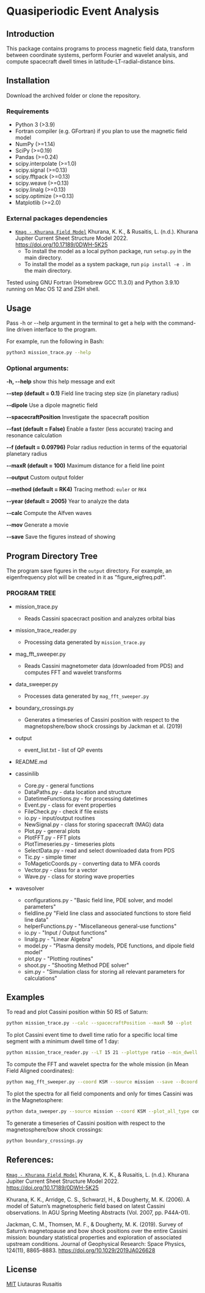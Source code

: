 # Quasiperiodic Event Analysis

## Introduction

This package contains programs to process magnetic field data, transform between coordinate systems, perform Fourier and wavelet analysis, and compute spacecraft dwell times in latitude-LT-radial-distance bins.

## Installation

Download the archived folder or clone the repository.

### Requirements
* Python 3 (>3.9)
* Fortran compiler (e.g. GFortran) if you plan to use the magnetic field model
* NumPy (>=1.14)
* SciPy (>=0.19)
* Pandas (>=0.24)
* scipy.interpolate (>=1.0)
* scipy.signal (>=0.13)
* scipy.fftpack (>=0.13)
* scipy.weave (>=0.13)
* scipy.linalg (>=0.13)
* scipy.optimize (>=0.13)
* Matplotlib (>=2.0)

### External packages dependencies
* [`Kmag - Khurana Field Model`](https://zenodo.org/record/4080294)
Khurana, K. K., & Rusaitis, L. (n.d.). Khurana Jupiter Current Sheet Structure Model 2022. https://doi.org/10.17189/0DWH-5K25
    * To install the model as a local python package, run `setup.py` in the main directory.
    * To install the model as a system package, run `pip install -e .` in the main directory.

Tested using GNU Fortran (Homebrew GCC 11.3.0) and Python 3.9.10 running on
Mac OS 12 and ZSH shell.

## Usage
Pass -h or --help argument in the terminal to get a help with the command-line
driven interface to the program.

For example, run the following in Bash:
```bash
python3 mission_trace.py --help
```

### Optional arguments:
  **-h, --help**
  show this help message and exit
  
  **--step (default = 0.1)**
  Field line tracing step size (in planetary radius)

  **--dipole**
  Use a dipole magnetic field

  **--spacecraftPosition**
  Investigate the spacecraft position

  **--fast (default = False)**
  Enable a faster (less accurate) tracing and resonance calculation

  **--f (default = 0.09796)**
  Polar radius reduction in terms of the equatorial planetary radius

  **--maxR (default = 100)**
  Maximum distance for a field line point

  **--output**
  Custom output folder

  **--method (default = RK4)**
  Tracing method: `euler` or `RK4`

  **--year (default = 2005)**
  Year to analyze the data
  
  **--calc**
  Compute the Alfven waves
  
  **--mov**
  Generate a movie
  
  **--save**
  Save the figures instead of showing
## Program Directory Tree

The program save figures in the `output` directory. For example, an eigenfrequency plot will be created in it as "figure_eigfreq.pdf".

### PROGRAM TREE 
* mission_trace.py
  * Reads Cassini spacecract position and analyzes orbital bias
* mission_trace_reader.py
  * Processing data generated by `mission_trace.py`
* mag_fft_sweeper.py
  * Reads Cassini magnetometer data (downloaded from PDS) and computes FFT and wavelet transforms
* data_sweeper.py
  * Processes data generated by `mag_fft_sweeper.py`
* boundary_crossings.py
  * Generates a timeseries of Cassini position with respect to the magnetopshere/bow shock crossings by Jackman et al. (2019)

* output
  * event_list.txt - list of QP events
* README.md
* cassinilib
  * Core.py - general functions
  * DataPaths.py - data location and structure
  * DatetimeFunctions.py - for processing datetimes
  * Event.py - class for event properties
  * FileCheck.py - check if file exists
  * io.py - input/output routines
  * NewSignal.py - class for storing spacecraft (MAG) data
  * Plot.py - general plots
  * PlotFFT.py - FFT plots
  * PlotTimeseries.py - timeseries plots
  * SelectData.py - read and select downloaded data from PDS
  * Tic.py - simple timer
  * ToMageticCoords.py - converting data to MFA coords
  * Vector.py - class for a vector
  * Wave.py - class for storing wave properties
* wavesolver
  * configurations.py - "Basic field line, PDE solver, and model parameters"
  * fieldline.py "Field line class and associated functions to store field line data"
  * helperFunctions.py - "Miscellaneous general-use functions"
  * io.py - "Input / Output functions"
  * linalg.py - "Linear Algebra"
  * model.py - "Plasma density models, PDE functions, and dipole field model"
  * plot.py - "Plotting routines"
  * shoot.py - "Shooting Method PDE solver"
  * sim.py - "Simulation class for storing all relevant parameters for calculations"

## Examples

To read and plot Cassini position within 50 RS of Saturn:
```bash
python mission_trace.py --calc --spacecraftPosition --maxR 50 --plot
```

To plot Cassini event time to dwell time ratio for a specific local time segment with a minimum dwell time of 1 day:
```bash
python mission_trace_reader.py --LT 15 21 --plottype ratio --min_dwell 1
```

To compute the FFT and wavelet spectra for the whole mission (in Mean Field Aligned coordinates):
```bash
python mag_fft_sweeper.py --coord KSM --source mission --save --Bcoord
```

To plot the spectra for all field components and only for times Cassini was in the Magnetosphere:
```bash
python data_sweeper.py --source mission --coord KSM --plot_all_type components --location MS --save
```

To generate a timeseries of Cassini position with respect to the magnetosphere/bow shock crossings:
```bash
python boundary_crossings.py
```

## References:
[`Kmag - Khurana Field Model`](https://zenodo.org/record/4080294)
Khurana, K. K., & Rusaitis, L. (n.d.). Khurana Jupiter Current Sheet Structure Model 2022. https://doi.org/10.17189/0DWH-5K25

Khurana, K. K., Arridge, C. S., Schwarzl, H., & Dougherty, M. K. (2006). A model
of Saturn’s magnetospheric field based on latest Cassini observations. In AGU
Spring Meeting Abstracts (Vol. 2007, pp. P44A-01).

Jackman, C. M., Thomsen, M. F., & Dougherty, M. K. (2019). Survey of Saturn’s magnetopause and bow shock positions over the entire Cassini mission: boundary statistical properties and exploration of associated upstream conditions. Journal of Geophysical Research: Space Physics, 124(11), 8865–8883. https://doi.org/10.1029/2019JA026628

## License
[MIT](https://choosealicense.com/licenses/mit/)
Liutauras Rusaitis

